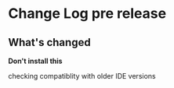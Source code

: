 # Change Log pre release

## What's changed

**Don't install this**

checking compatiblity with older IDE versions
